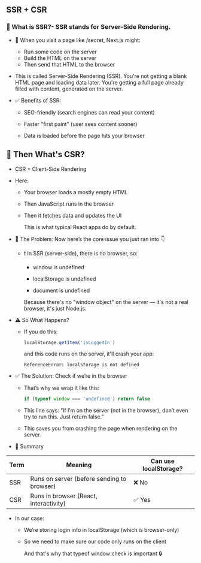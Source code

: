 ## SSR + CSR

### 🧠 What is SSR?- SSR stands for Server-Side Rendering.

- 🔁 When you visit a page like /secret, Next.js might:
  
  - Run some code on the server
  - Build the HTML on the server
  - Then send that HTML to the browser

- This is called Server-Side Rendering (SSR).
  You're not getting a blank HTML page and loading data later. You're getting a full page already filled with content, generated on the server.

- ✅ Benefits of SSR:
  
  - SEO-friendly (search engines can read your content)
  
  - Faster "first paint" (user sees content sooner)
  
  - Data is loaded before the page hits your browser

## 🤖 Then What's CSR?

- CSR = Client-Side Rendering

- Here:
  
  - Your browser loads a mostly empty HTML
  
  - Then JavaScript runs in the browser
  
  - Then it fetches data and updates the UI
    
    This is what typical React apps do by default.

- 🧨 The Problem: Now here’s the core issue you just ran into 👇
  
  - ❗ In SSR (server-side), there is no browser, so:
    
    - window is undefined
    
    - localStorage is undefined
    
    - document is undefined
    
    Because there's no "window object" on the server — it's not a real browser, it's just Node.js.

- ⚠️ So What Happens?
  
  - If you do this:
    
    ```ts
    localStorage.getItem('isLoggedIn')
    ```
    
      and this code runs on the server, it'll crash your app:
    
      `ReferenceError: localStorage is not defined`

- ✅ The Solution: Check if we’re in the browser
  
  - That’s why we wrap it like this:
    
    ```ts
    if (typeof window === 'undefined') return false
    ```
  
  - This line says: “If I’m on the server (not in the browser), don’t even try to run this. Just return false.”
  
  - This saves you from crashing the page when rendering on the server.

- 📌 Summary

| Term | Meaning                                    | Can use localStorage? |
| ---- | ------------------------------------------ | --------------------- |
| SSR  | Runs on server (before sending to browser) | ❌ No                  |
| CSR  | Runs in browser (React, interactivity)     | ✅ Yes                 |

- In our case:
  
  - We’re storing login info in localStorage (which is browser-only)
  
  - So we need to make sure our code only runs on the client
    
    And that's why that typeof window check is important 🔒